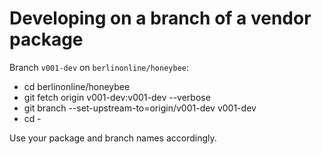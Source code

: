 # Developing on a branch of a vendor package

Branch `v001-dev` on `berlinonline/honeybee`:

- cd berlinonline/honeybee
- git fetch origin v001-dev:v001-dev --verbose
- git branch --set-upstream-to=origin/v001-dev v001-dev
- cd -

Use your package and branch names accordingly.
